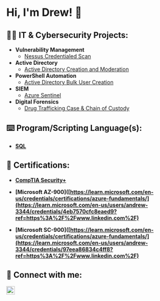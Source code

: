 <h1>Hi, I'm Drew! 👋

<h2>👨‍💻 IT & Cybersecurity Projects:</h2>

- <b>Vulnerability Management</b>
  - [Nessus Credentialed Scan](https://github.com/andrewsingleton2/Vulnerability-Management)
- <b>Active Directory</b>
  - [Active Directory Creation and Moderation](https://github.com/andrewsingleton2/Building-An-Active-Directory)
- <b>PowerShell Automation</b>
  - [Active Directory Bulk User Creation](https://github.com/andrewsingleton2/Building-An-Active-Directory)
- <b>SIEM</b>
  - [Azure Sentinel](https://github.com/andrewsingleton2/SIEM-Azure-Sentinel)
- <b>Digital Forensics</b>
  - [Drug Trafficking Case & Chain of Custody](https://github.com/andrewsingleton2/Digital-Forensics)

<h2>⌨️ Program/Scripting Language(s):</h2>

- <b>[SQL](https://github.com/andrewsingleton2/My-SQL-Portfolio)</b>

<h2>🥇 Certifications:</h2>

- <b>[CompTIA Security+](https://www.credly.com/earner/earned/badge/0743cc5b-7c1e-47d2-8eb8-f3588b5a3b0e)</b>

- <b>[Microsoft AZ-900]([https://learn.microsoft.com/en-us/credentials/certifications/azure-fundamentals/](https://learn.microsoft.com/en-us/users/andrew-3344/credentials/4eb7570cfc8eaed9?ref=https%3A%2F%2Fwww.linkedin.com%2F)</b>

- <b>[Microsoft SC-900]([https://learn.microsoft.com/en-us/credentials/certifications/azure-fundamentals/](https://learn.microsoft.com/en-us/users/andrew-3344/credentials/97eea86834c4ff8?ref=https%3A%2F%2Fwww.linkedin.com%2F)</b>

<h2> 🤳 Connect with me:</h2>

[<img align="left" alt="Andrew Singleton | LinkedIn" width="22px" src="https://cdn.jsdelivr.net/npm/simple-icons@v3/icons/linkedin.svg" />][linkedin]

[linkedin]: https://www.linkedin.com/in/andrewsingleton2/
